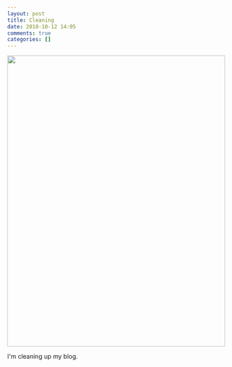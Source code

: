 ```yaml
---
layout: post
title: Cleaning
date: 2010-10-12 14:05
comments: true
categories: []
---
```

<div class='posterous_autopost'><p><a href='http://posterous.com/getfile/files.posterous.com/computerninja/bspBvmikbsABinvuHkjFozBlzpcyxsshzCkFonHsqJpsJvroxczxFIznhvJu/p27.jpg.scaled1000.jpg'><img src="http://posterous.com/getfile/files.posterous.com/computerninja/bspBvmikbsABinvuHkjFozBlzpcyxsshzCkFonHsqJpsJvroxczxFIznhvJu/p27.jpg.scaled500.jpg" width="500" height="670"/></a> </p>I'm cleaning up my blog.</div>
